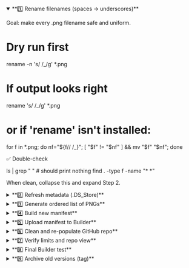 <details open> <summary>**1️⃣ Rename filenames (spaces → underscores)**</summary>

Goal: make every .png filename safe and uniform.

# Dry run first
rename -n 's/ /_/g' *.png

# If output looks right
rename 's/ /_/g' *.png
# or if 'rename' isn't installed:
for f in *.png; do nf="${f// /_}"; [ "$f" != "$nf" ] && mv "$f" "$nf"; done


✅ Double-check

ls | grep " "           # should print nothing
find . -type f -name "* *"


When clean, collapse this and expand Step 2.

</details>
<details> <summary>**2️⃣ Refresh metadata (.DS_Store)**</summary>
rm -f .DS_Store


macOS will regenerate it automatically.

Then expand Step 3.

</details>
<details> <summary>**3️⃣ Generate ordered list of PNGs**</summary>
ls -1 *.png | sort > ordered_figures_list.txt
wc -l ordered_figures_list.txt   # expect 264


Then expand Step 4.

</details>
<details> <summary>**4️⃣ Build new manifest**</summary>

Use your latest good manifest as a base; replace filenames and rebuild URLs:

https://raw.githubusercontent.com/aldgoff/Disc3dChessGPT/main/figures/<filename>.png


Confirm:

264 total figures

Captions/descriptions non-empty

URLs open directly in browser

Then expand Step 5.

</details>
<details> <summary>**5️⃣ Upload manifest to Builder**</summary>

Rename file to what Builder expects (e.g., figures_manifest_all_withURL_safe.json).

Upload → reload manifest → manifest status.
Expect: 264 figures, all captions/descriptions non-empty.

Test render:

show figure 2
show figure 13
show figure 15


Then expand Step 6.

</details>
<details> <summary>**6️⃣ Clean and re-populate GitHub repo**</summary>
cd Disc3dChessGPT/figures
git rm -r .
cp /path/to/renamed/files/*.png .
git add .
git commit -m "Canonicalize figure filenames (spaces→underscores)"
git push


Double-check

ls | grep " "    # none
git status       # clean


Then expand Step 7.

</details>
<details> <summary>**7️⃣ Verify limits and repo view**</summary>

GitHub → figures/ folder shows 264 PNGs.

Clicking each displays properly.

No “too many files” warnings (limit ≫ 264).

Then expand Step 8.

</details>
<details> <summary>**8️⃣ Final Builder test**</summary>
reload manifest
manifest status
show figure 15


✅ All images render inline, URLs have underscores only.

Then expand Step 9.

</details>
<details> <summary>**9️⃣ Archive old versions (tag)**</summary>
git tag -a v1.0_pre_rename -m "Before filename canonicalization"
git push origin v1.0_pre_rename


You now have a reproducible, stable, future-proof baseline.
🎯 Done.

</details>
